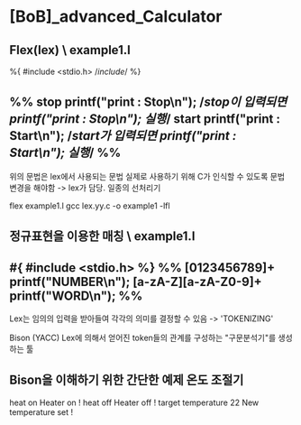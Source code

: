 # [BoB]_advanced_Calculator

Flex(lex) \ example1.l
-----------------------------------------------------------------------------------------
%{
#include <stdio.h> /*include*/
%}

%%
stop printf("print : Stop\n");   /*stop이 입력되면 printf("print : Stop\n"); 실행*/
start printf("print : Start\n"); /*start가 입력되면 printf("print : Start\n"); 실행*/
%%
-----------------------------------------------------------------------------------------
위의 문법은 lex에서 사용되는 문법 실제로 사용하기 위해 C가 인식할 수 있도록 문법 변경을 해야함
-> lex가 담당. 일종의 선처리기

flex example1.l
gcc lex.yy.c -o example1 -lfl

정규표현을 이용한 매칭 \ example1.l
-----------------------------------------------------------------------------------------
#{
#include <stdio.h>
%}
%%
[0123456789]+        printf("NUMBER\n");
[a-zA-Z][a-zA-Z0-9]+ printf("WORD\n");
%%
-----------------------------------------------------------------------------------------
Lex는 임의의 입력을 받아들여 각각의 의미를 결정할 수 있음 -> 'TOKENIZING'

Bison (YACC)
Lex에 의해서 얻어진 token들의 관계를 구성하는 "구문분석기"를 생성하는 툴

Bison을 이해하기 위한 간단한 예제
온도 조절기
-----------------------------------------------------------------------------------------
heat on
        Heater on !
heat off
        Heater off !
target temperature 22
        New temperature set !
